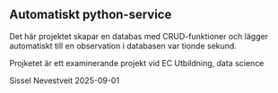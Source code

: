## Automatiskt python-service
Det här projektet skapar en databas med CRUD-funktioner och lägger automatiskt till en observation i databasen var tionde sekund.

Projketet är ett examinerande projekt vid EC Utbildning, data science

Sissel Nevestveit 2025-09-01
